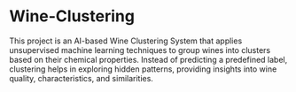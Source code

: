 # Wine-Clustering
This project is an AI-based Wine Clustering System that applies unsupervised machine learning techniques to group wines into clusters based on their chemical properties. Instead of predicting a predefined label, clustering helps in exploring hidden patterns, providing insights into wine quality, characteristics, and similarities.
